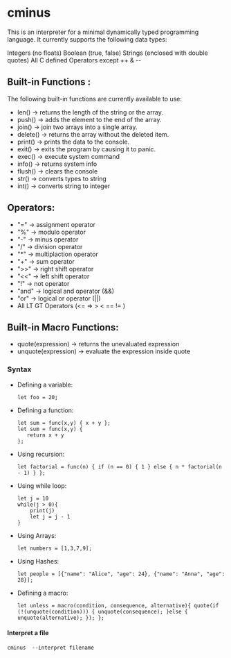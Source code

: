# cminus

This is an interpreter for a minimal dynamically typed programming language. It currently supports the following data types:

Integers (no floats)
Boolean (true, false)
Strings (enclosed with double quotes)
All C defined Operators except ++ & --

## Built-in Functions :

The following built-in functions are currently available to use:

- len() -> returns the length of the string or the array.
- push() -> adds the element to the end of the array.
- join() -> join two arrays into a single array.
- delete() -> returns the array without the deleted item.
- print() -> prints the data to the console.
- exit() -> exits the program by causing it to panic.
- exec() -> execute system command
- info() -> returns system info
- flush() -> clears the console
- str() -> converts types to string
- int() -> converts string to integer

## Operators:
- "=" -> assignment operator
- "%" -> modulo operator
- "-" -> minus operator
- "/" -> division operator
- "*" -> multiplaction operator
- "+" -> sum operator
- ">>" -> right shift operator
- "<<" -> left shift operator
- "!" -> not operator
- "and" -> logical and operator (&&)
- "or" -> logical or operator (||)
- All LT GT Operators (<= => > < == != )

## Built-in Macro Functions:
- quote(expression) -> returns the unevaluated expression
- unquote(expression) -> evaluate the expression inside quote

### Syntax

- Defining a variable:
  ```
  let foo = 20;
  ```
- Defining a function:
  ```
  let sum = func(x,y) { x + y };
  let sum = func(x,y) {
     return x + y
  };
  ```
- Using recursion:
  ```
  let factorial = func(n) { if (n == 0) { 1 } else { n * factorial(n - 1) } };
  ```
- Using while loop:
  ```
  let j = 10
  while(j > 0){
      print(j)
      let j = j - 1
  }
  ```
  
- Using Arrays:
  ```
  let numbers = [1,3,7,9];
  ```
- Using Hashes:
  ```
  let people = [{"name": "Alice", "age": 24}, {"name": "Anna", "age": 28}];
  ```
- Defining a macro:
  ```
  let unless = macro(condition, consequence, alternative){ quote(if (!(unquote(condition))) { unquote(consequence); }else { unquote(alternative); }); };
  ```
#### Interpret a file

```
cminus  --interpret filename
```
